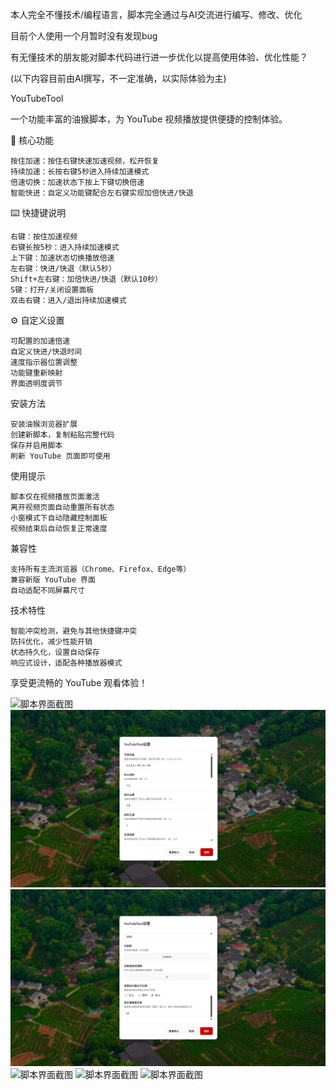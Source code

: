 本人完全不懂技术/编程语言，脚本完全通过与AI交流进行编写、修改、优化

目前个人使用一个月暂时没有发现bug

有无懂技术的朋友能对脚本代码进行进一步优化以提高使用体验、优化性能？


(以下内容目前由AI撰写，不一定准确，以实际体验为主)

YouTubeTool

一个功能丰富的油猴脚本，为 YouTube 视频播放提供便捷的控制体验。

🎯 核心功能

	按住加速：按住右键快速加速视频，松开恢复
	持续加速：长按右键5秒进入持续加速模式
	倍速切换：加速状态下按上下键切换倍速
	智能快进：自定义功能键配合左右键实现加倍快进/快退

⌨️ 快捷键说明

	右键：按住加速视频
	右键长按5秒：进入持续加速模式
	上下键：加速状态切换播放倍速
	左右键：快进/快退（默认5秒）
	Shift+左右键：加倍快进/快退（默认10秒）
	S键：打开/关闭设置面板
	双击右键：进入/退出持续加速模式

⚙️ 自定义设置

	可配置的加速倍速
	自定义快进/快退时间
	速度指示器位置调整
	功能键重新映射
	界面透明度调节

安装方法

	安装油猴浏览器扩展
	创建新脚本，复制粘贴完整代码
	保存并启用脚本
	刷新 YouTube 页面即可使用

使用提示

	脚本仅在视频播放页面激活
	离开视频页面自动重置所有状态
	小窗模式下自动隐藏控制面板
	视频结束后自动恢复正常速度

兼容性

	支持所有主流浏览器（Chrome、Firefox、Edge等）
	兼容新版 YouTube 界面
	自动适配不同屏幕尺寸

技术特性

	智能冲突检测，避免与其他快捷键冲突
	防抖优化，减少性能开销
	状态持久化，设置自动保存
	响应式设计，适配各种播放器模式

享受更流畅的 YouTube 观看体验！


![脚本界面截图](Images/1.png)
![脚本界面截图](Images/2.png)
![脚本界面截图](Images/3.png)
![脚本界面截图](Images/4.png)
![脚本界面截图](Images/5.png)
![脚本界面截图](Images/6.png)
